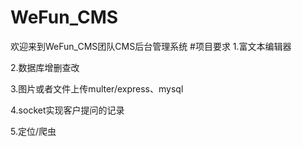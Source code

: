 # WeFun_CMS
欢迎来到WeFun_CMS团队CMS后台管理系统
#项目要求
1.富文本编辑器

2.数据库增删查改

3.图片或者文件上传multer/express、mysql

4.socket实现客户提问的记录

5.定位/爬虫

